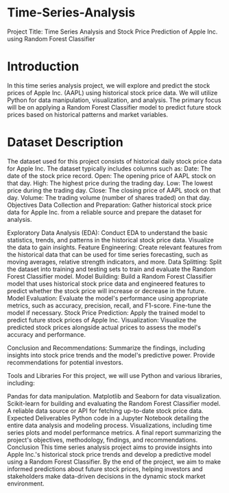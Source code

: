# Time-Series-Analysis
Project Title: Time Series Analysis and Stock Price Prediction of Apple Inc. using Random Forest Classifier
# Introduction
In this time series analysis project, we will explore and predict the stock prices of Apple Inc. (AAPL) using historical stock price data. We will utilize Python for data manipulation, visualization, and analysis. The primary focus will be on applying a Random Forest Classifier model to predict future stock prices based on historical patterns and market variables.

# Dataset Description
The dataset used for this project consists of historical daily stock price data for Apple Inc. The dataset typically includes columns such as:
Date: The date of the stock price record.
Open: The opening price of AAPL stock on that day.
High: The highest price during the trading day.
Low: The lowest price during the trading day.
Close: The closing price of AAPL stock on that day.
Volume: The trading volume (number of shares traded) on that day.
Objectives
Data Collection and Preparation: Gather historical stock price data for Apple Inc. from a reliable source and prepare the dataset for analysis.
 

Exploratory Data Analysis (EDA): Conduct EDA to understand the basic statistics, trends, and patterns in the historical stock price data. Visualize the data to gain insights.
Feature Engineering: Create relevant features from the historical data that can be used for time series forecasting, such as moving averages, relative strength indicators, and more.
Data Splitting: Split the dataset into training and testing sets to train and evaluate the Random Forest Classifier model.
Model Building: Build a Random Forest Classifier model that uses historical stock price data and engineered features to predict whether the stock price will increase or decrease in the future.
Model Evaluation: Evaluate the model's performance using appropriate metrics, such as accuracy, precision, recall, and F1-score. Fine-tune the model if necessary.
Stock Price Prediction: Apply the trained model to predict future stock prices of Apple Inc.
Visualization: Visualize the predicted stock prices alongside actual prices to assess the model's accuracy and performance.
 

Conclusion and Recommendations: Summarize the findings, including insights into stock price trends and the model's predictive power. Provide recommendations for potential investors.

Tools and Libraries
For this project, we will use Python and various libraries, including:

Pandas for data manipulation.
Matplotlib and Seaborn for data visualization.
Scikit-learn for building and evaluating the Random Forest Classifier model.
A reliable data source or API for fetching up-to-date stock price data.
Expected Deliverables
Python code in a Jupyter Notebook detailing the entire data analysis and modeling process.
Visualizations, including time series plots and model performance metrics.
A final report summarizing the project's objectives, methodology, findings, and recommendations.
Conclusion
This time series analysis project aims to provide insights into Apple Inc.'s historical stock price trends and develop a predictive model using a Random Forest Classifier. By the end of the project, we aim to make informed predictions about future stock prices, helping investors and stakeholders make data-driven decisions in the dynamic stock market environment.
